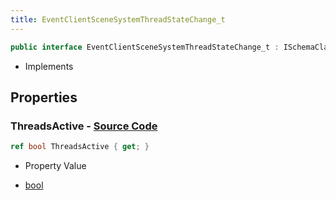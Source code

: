 ```yaml
---
title: EventClientSceneSystemThreadStateChange_t
---
```


```csharp
public interface EventClientSceneSystemThreadStateChange_t : ISchemaClass<EventClientSceneSystemThreadStateChange_t>, ISchemaField, ISchemaClass, INativeHandle
```

- Implements

## Properties

### **ThreadsActive** - [Source Code](https://github.com/swiftly-solution/swiftlys2/blob/main/managed/src/SwiftlyS2.Generated/Schemas/Interfaces/EventClientSceneSystemThreadStateChange_t.cs#L16)

```csharp
ref bool ThreadsActive { get; }
```

- Property Value

- [bool](https://learn.microsoft.com/dotnet/api/system.boolean)

